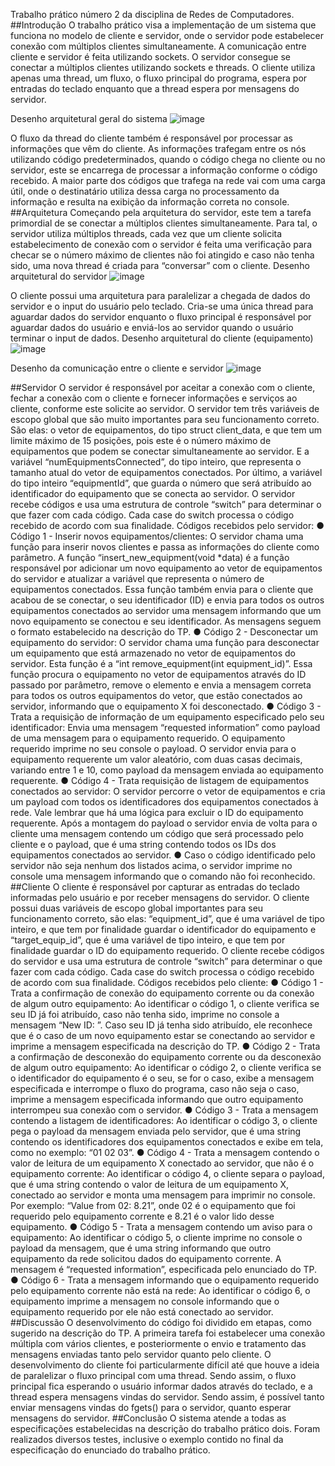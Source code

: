 Trabalho prático número 2 da disciplina de Redes de Computadores. 
##Introdução
O trabalho prático visa a implementação de um sistema que funciona no modelo de cliente e servidor,
onde o servidor pode estabelecer conexão com múltiplos clientes simultaneamente. A comunicação
entre cliente e servidor é feita utilizando sockets. O servidor consegue se conectar a múltiplos
clientes utilizando sockets e threads. O cliente utiliza apenas uma thread, um fluxo, o fluxo principal
do programa, espera por entradas do teclado enquanto que a thread espera por mensagens do
servidor.

Desenho arquitetural geral do sistema
![image](https://user-images.githubusercontent.com/34943649/178841500-e9a67dad-9e8a-414d-8d67-aaa5a7c481d5.png)

O fluxo da thread do cliente também é responsável por processar as informações que vêm do cliente.
As informações trafegam entre os nós utilizando código predeterminados, quando o código chega no
cliente ou no servidor, este se encarrega de processar a informação conforme o código recebido. A
maior parte dos códigos que trafega na rede vai com uma carga útil, onde o destinatário utiliza dessa
carga no processamento da informação e resulta na exibição da informação correta no console.
##Arquitetura
Começando pela arquitetura do servidor, este tem a tarefa primordial de se conectar a múltiplos
clientes simultaneamente. Para tal, o servidor utiliza múltiplos threads, cada vez que um cliente
solicita estabelecimento de conexão com o servidor é feita uma verificação para checar se o número
máximo de clientes não foi atingido e caso não tenha sido, uma nova thread é criada para
“conversar” com o cliente.
Desenho arquitetural do servidor
![image](https://user-images.githubusercontent.com/34943649/178841990-d26325b8-c5b6-4a7f-bfbe-048b6e026261.png)

O cliente possui uma arquitetura para paralelizar a chegada de dados do servidor e o input do
usuário pelo teclado. Cria-se uma única thread para aguardar dados do servidor enquanto o fluxo
principal é responsável por aguardar dados do usuário e enviá-los ao servidor quando o usuário
terminar o input de dados.
Desenho arquitetural do cliente (equipamento)
![image](https://user-images.githubusercontent.com/34943649/178842020-90686377-8161-4982-9a73-8cdac2fbac1b.png)

Desenho da comunicação entre o cliente e servidor
![image](https://user-images.githubusercontent.com/34943649/178842030-ce64d77b-a269-4dc6-a422-19a9d320ef21.png)

##Servidor
O servidor é responsável por aceitar a conexão com o cliente, fechar a conexão com o cliente e
fornecer informações e serviços ao cliente, conforme este solicite ao servidor.
O servidor tem três variáveis de escopo global que são muito importantes para seu funcionamento
correto. São elas: o vetor de equipamentos, do tipo struct client_data, e que tem um limite máximo de
15 posições, pois este é o número máximo de equipamentos que podem se conectar
simultaneamente ao servidor. E a variável “numEquipmentsConnected”, do tipo inteiro, que
representa o tamanho atual do vetor de equipamentos conectados. Por último, a variável do tipo
inteiro “equipmentId”, que guarda o número que será atribuído ao identificador do equipamento que
se conecta ao servidor.
O servidor recebe códigos e usa uma estrutura de controle “switch” para determinar o que fazer com
cada código. Cada case do switch processa o código recebido de acordo com sua finalidade.
Códigos recebidos pelo servidor:
  ● Código 1 - Inserir novos equipamentos/clientes: O servidor chama uma função para inserir
    novos clientes e passa as informações do cliente como parâmetro. A função
    “insert_new_equipment(void *data) é a função responsável por adicionar um novo
    equipamento ao vetor de equipamentos do servidor e atualizar a variável que representa o
    número de equipamentos conectados. Essa função também envia para o cliente que acabou
    de se conectar, o seu identificador (ID) e envia para todos os outros equipamentos
    conectados ao servidor uma mensagem informando que um novo equipamento se conectou
    e seu identificador. As mensagens seguem o formato estabelecido na descrição do TP.
  ● Código 2 - Desconectar um equipamento do servidor: O servidor chama uma função para
    desconectar um equipamento que está armazenado no vetor de equipamentos do servidor.
    Esta função é a “int remove_equipment(int equipment_id)”. Essa função procura o
    equipamento no vetor de equipamentos através do ID passado por parâmetro, remove o
    elemento e envia a mensagem correta para todos os outros equipamentos do vetor, que
    estão conectados ao servidor, informando que o equipamento X foi desconectado.
  ● Código 3 - Trata a requisição de informação de um equipamento especificado pelo seu
    identificador: Envia uma mensagem “requested information” como payload de uma
    mensagem para o equipamento requerido. O equipamento requerido imprime no seu console
    o payload. O servidor envia para o equipamento requerente um valor aleatório, com duas
    casas decimais, variando entre 1 e 10, como payload da mensagem enviada ao equipamento
    requerente.
  ● Código 4 - Trata requisição de listagem de equipamentos conectados ao servidor: O servidor
    percorre o vetor de equipamentos e cria um payload com todos os identificadores dos
    equipamentos conectados à rede. Vale lembrar que há uma lógica para excluir o ID do
    equipamento requerente. Após a montagem do payload o servidor envia de volta para o
    cliente uma mensagem contendo um código que será processado pelo cliente e o payload,
    que é uma string contendo todos os IDs dos equipamentos conectados ao servidor.
  ● Caso o código identificado pelo servidor não seja nenhum dos listados acima, o servidor
    imprime no console uma mensagem informando que o comando não foi reconhecido.
##Cliente
O cliente é responsável por capturar as entradas do teclado informadas pelo usuário e por receber
mensagens do servidor.
O cliente possui duas variáveis de escopo global importantes para seu funcionamento correto, são
elas: “equipment_id”, que é uma variável de tipo inteiro, e que tem por finalidade guardar o
identificador do equipamento e “target_equip_id”, que é uma variável de tipo inteiro, e que tem por
finalidade guardar o ID do equipamento requerido.
O cliente recebe códigos do servidor e usa uma estrutura de controle “switch” para determinar o que
fazer com cada código. Cada case do switch processa o código recebido de acordo com sua
finalidade.
Códigos recebidos pelo cliente:
  ● Código 1 - Trata a confirmação de conexão do equipamento corrente ou da conexão de
    algum outro equipamento: Ao identificar o código 1, o cliente verifica se seu ID já foi
    atribuído, caso não tenha sido, imprime no console a mensagem “New ID: <X>”. Caso seu ID
    já tenha sido atribuído, ele reconhece que é o caso de um novo equipamento estar se
    conectando ao servidor e imprime a mensagem especificada na descrição do TP.
  ● Código 2 - Trata a confirmação de desconexão do equipamento corrente ou da desconexão
    de algum outro equipamento: Ao identificar o código 2, o cliente verifica se o identificador do
    equipamento é o seu, se for o caso, exibe a mensagem especificada e interrompe o fluxo do
    programa, caso não seja o caso, imprime a mensagem especificada informando que outro
    equipamento interrompeu sua conexão com o servidor.
  ● Código 3 - Trata a mensagem contendo a listagem de identificadores: Ao identificar o código
    3, o cliente pega o payload da mensagem enviada pelo servidor, que é uma string contendo
    os identificadores dos equipamentos conectados e exibe em tela, como no exemplo: “01 02
    03”.
  ● Código 4 - Trata a mensagem contendo o valor de leitura de um equipamento X conectado
    ao servidor, que não é o equipamento corrente: Ao identificar o código 4, o cliente separa o
    payload, que é uma string contendo o valor de leitura de um equipamento X, conectado ao
    servidor e monta uma mensagem para imprimir no console. Por exemplo: “Value from 02:
    8.21”, onde 02 é o equipamento que foi requerido pelo equipamento corrente e 8.21 é o valor
    lido desse equipamento.
  ● Código 5 - Trata a mensagem contendo um aviso para o equipamento: Ao identificar o código
    5, o cliente imprime no console o payload da mensagem, que é uma string informando que
    outro equipamento da rede solicitou dados do equipamento corrente. A mensagem é
    “requested information”, especificada pelo enunciado do TP.
  ● Código 6 - Trata a mensagem informando que o equipamento requerido pelo equipamento
    corrente não está na rede: Ao identificar o código 6, o equipamento imprime a mensagem no
    console informando que o equipamento requerido por ele não está conectado ao servidor.
##Discussão
O desenvolvimento do código foi dividido em etapas, como sugerido na descrição do TP. A primeira
tarefa foi estabelecer uma conexão múltipla com vários clientes, e posteriormente o envio e
tratamento das mensagens enviadas tanto pelo servidor quanto pelo cliente. O desenvolvimento do
cliente foi particularmente difícil até que houve a ideia de paralelizar o fluxo principal com uma thread.
Sendo assim, o fluxo principal fica esperando o usuário informar dados através do teclado, e a thread
espera mensagens vindas do servidor. Sendo assim, é possível tanto enviar mensagens vindas do
fgets() para o servidor, quanto esperar mensagens do servidor.
##Conclusão
O sistema atende a todas as especificações estabelecidas na descrição do trabalho prático dois.
Foram realizados diversos testes, inclusive o exemplo contido no final da especificação do enunciado
do trabalho prático.
